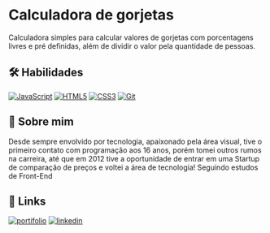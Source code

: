 
# Calculadora de gorjetas

Calculadora simples para calcular valores de gorjetas com porcentagens livres
 e pré definidas, além de dividir o valor pela quantidade de pessoas.


## 🛠 Habilidades
[![JavaScript](https://img.shields.io/badge/JavaScript--yellow?style=flat&logo=javascript)]()
[![HTML5](https://img.shields.io/badge/HTML--orange?style=flat&logo=html5)]()
[![CSS3](https://img.shields.io/badge/CSS--blue?style=flat&logo=css3)]()
[![Git](https://img.shields.io/badge/GIT--red?style=flat&logo=git)]()
## 🚀 Sobre mim
Desde sempre envolvido por tecnologia, apaixonado pela área visual, 
tive o primeiro contato com programação aos 16 anos, porém tomei 
outros rumos na carreira, até que em 2012 tive a oportunidade de 
entrar em uma Startup de comparação de preços e voltei a área de tecnologia!
Seguindo estudos de Front-End


## 🔗 Links
[![portifolio](https://img.shields.io/badge/my_portfolio-000?style=for-the-badge&logo=ko-fi&logoColor=white)](https://github.com/rodrigo-nn?tab=repositories)
[![linkedin](https://img.shields.io/badge/linkedin-0A66C2?style=for-the-badge&logo=linkedin&logoColor=white)](https://www.linkedin.com/in/rodrigonn/)